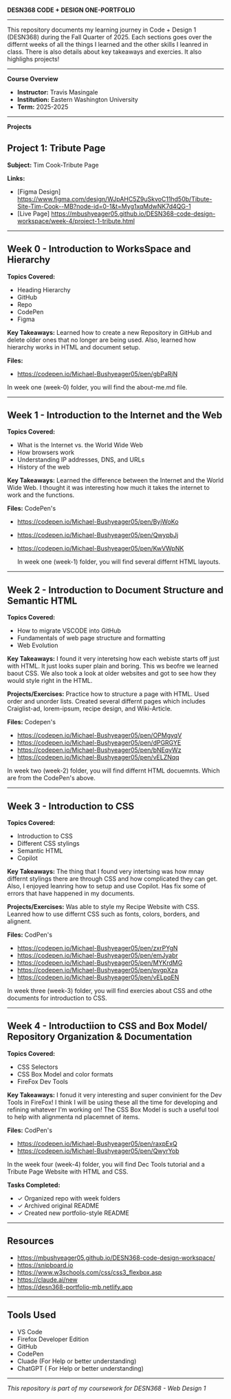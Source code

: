 **DESN368 CODE + DESIGN ONE-PORTFOLIO**

---

This repository documents my learning journey in Code + Design 1 (DESN368) during the Fall Quarter of 2025. Each sections goes over the differnt weeks of all the things I learned and the other skills I leanred in class. There is also details about key takeaways and exercies. It also highlighs projects!

---

**Course Overview**
- **Instructor:** Travis Masingale
- **Institution:** Eastern Washington University
- **Term:** 2025-2025

---

**Projects**

## Project 1: Tribute Page

**Subject:** Tim Cook-Tribute Page

**Links:**
- [Figma Design] https://www.figma.com/design/WJpAHC5Z9uSkvoC11hd50b/Tibute-Site-Tim-Cook--MB?node-id=0-1&t=Myg1xqMdwNK7d4QG-1
- [Live Page] https://mbushyeager05.github.io/DESN368-code-design-workspace/week-4/project-1-tribute.html

---

## Week 0 - Introduction to WorksSpace and Hierarchy 

**Topics Covered:**
- Heading Hierarchy 
- GitHub 
- Repo
- CodePen
- Figma

**Key Takeaways:**
Learned how to create a new Repository in GitHub and delete older ones that no longer are being used. Also, learned how hierarchy works in HTML and document setup.

**Files:**
- https://codepen.io/Michael-Bushyeager05/pen/gbPaRjN

In week one (week-0) folder, you will find the about-me.md file.


---

## Week 1 - Introduction to the Internet and the Web

**Topics Covered:**
- What is the Internet vs. the World Wide Web
- How browsers work
- Understanding IP addresses, DNS, and URLs
- History of the web

**Key Takeaways:**
Learned the difference between the Internet and the World Wide Web. I thought it was interesting how much it takes the internet to work and the functions. 

**Files:**
CodePen's

- https://codepen.io/Michael-Bushyeager05/pen/ByjWoKo
- https://codepen.io/Michael-Bushyeager05/pen/QwypbJj
- https://codepen.io/Michael-Bushyeager05/pen/KwVWpNK

  In week one (week-1) folder, you will find several differnt HTML layouts. 

---

## Week 2 - Introduction to Document Structure and Semantic HTML 

**Topics Covered:**
- How to migrate VSCODE into GitHub
- Fundamentals of web page structure and formatting
- Web Evolution

**Key Takeaways:**
I found it very interetsing how each webiste starts off just with HTML. It just looks super plain and boring. This ws beofre we learned baout CSS. We also took a look at older websites and got to see how they would style right in the HTML.

**Projects/Exercises:**
Practice how to structure a page with HTML. Used order and unorder lists. Created several differnt pages which includes Craiglist-ad, lorem-ipsum, recipe design, and Wiki-Article.

**Files:**
Codepen's
- https://codepen.io/Michael-Bushyeager05/pen/OPMgyqV
- https://codepen.io/Michael-Bushyeager05/pen/dPGRGYE
- https://codepen.io/Michael-Bushyeager05/pen/bNEqyWz
- https://codepen.io/Michael-Bushyeager05/pen/vELZNqq

In week two (week-2) folder, you will find differnt HTML docuemnts. Which are from the CodePen's above.

---

## Week 3 - Introduction to CSS 

**Topics Covered:**
- Introduction to CSS
- Different CSS stylings
- Semantic HTML
- Copilot

**Key Takeaways:**
The thing that I found very intertsing was how mnay differnt stylings there are through CSS and how complicated they can get. Also, I enjoyed leanring how to setup and use Copilot. Has fix some of errors that have happened in my documents.

**Projects/Exercises:**
Was able to style my Recipe Website with CSS. Leanred how to use differnt CSS such as fonts, colors, borders, and alignent. 

**Files:**
CodPen's
- https://codepen.io/Michael-Bushyeager05/pen/zxrPYgN
- https://codepen.io/Michael-Bushyeager05/pen/emJyabr
- https://codepen.io/Michael-Bushyeager05/pen/MYKrdMG
- https://codepen.io/Michael-Bushyeager05/pen/pvgpXza
- https://codepen.io/Michael-Bushyeager05/pen/vELpqEN

In week three (week-3) folder, you will find exercies about CSS and othe documents for introduction to CSS.

---

## Week 4 - Introductiion to CSS and Box Model/ Repository Organization & Documentation

**Topics Covered:**
- CSS Selectors
- CSS Box Model and color formats
- FireFox Dev Tools


**Key Takeaways:**
I fonud it very interesting and super convinient for the Dev Tools in FireFox! I think I will be using these all the time for developing and refining whatever I'm working on! The CSS Box Model is such a useful tool to help with alignmenta nd placemnet of items.

**Files:**
CodPen's
- https://codepen.io/Michael-Bushyeager05/pen/raxpExQ
- https://codepen.io/Michael-Bushyeager05/pen/QwyrYob

In the week four (week-4) folder, you will find Dec Tools tutorial and a Tribute Page Website with HTML and CSS.

**Tasks Completed:**
- ✓ Organized repo with week folders
- ✓ Archived original README
- ✓ Created new portfolio-style README

---

## Resources

- https://mbushyeager05.github.io/DESN368-code-design-workspace/
- https://snipboard.io
- https://www.w3schools.com/css/css3_flexbox.asp
- https://claude.ai/new
- https://desn368-portfolio-mb.netlify.app

---

## Tools Used

- VS Code
- Firefox Developer Edition
- GitHub
- CodePen
- Cluade (For Help or better understanding)
- ChatGPT ( For Help or better understanding)

---

*This repository is part of my coursework for DESN368 - Web Design 1*

